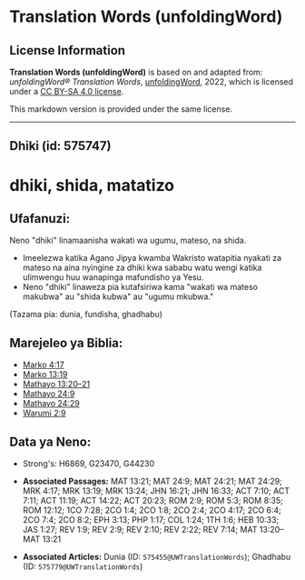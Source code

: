 # Translation Words (unfoldingWord)

## License Information

**Translation Words (unfoldingWord)** is based on and adapted from: _unfoldingWord® Translation Words_, [unfoldingWord](https://unfoldingword.org/utw), 2022, which is licensed under a [CC BY-SA 4.0 license](https://creativecommons.org/licenses/by-sa/4.0/legalcode.en).

This markdown version is provided under the same license.



--------------------------------

## Dhiki (id: 575747)

dhiki, shida, matatizo
======================

Ufafanuzi:
----------

Neno "dhiki" linamaanisha wakati wa ugumu, mateso, na shida.

* Imeelezwa katika Agano Jipya kwamba Wakristo watapitia nyakati za mateso na aina nyingine za dhiki kwa sababu watu wengi katika ulimwengu huu wanapinga mafundisho ya Yesu.
* Neno "dhiki" linaweza pia kutafsiriwa kama "wakati wa mateso makubwa" au "shida kubwa" au "ugumu mkubwa."

(Tazama pia: dunia, fundisha, ghadhabu)

Marejeleo ya Biblia:
--------------------

* [Marko 4:17](https://ref.ly/Mark4:17)
* [Marko 13:19](https://ref.ly/Mark13:19)
* [Mathayo 13:20–21](https://ref.ly/Matt13:20-Matt13:21)
* [Mathayo 24:9](https://ref.ly/Matt24:9)
* [Mathayo 24:29](https://ref.ly/Matt24:29)
* [Warumi 2:9](https://ref.ly/Rom2:9)

Data ya Neno:
-------------

* Strong's: H6869, G23470, G44230

* **Associated Passages:** MAT 13:21; MAT 24:9; MAT 24:21; MAT 24:29; MRK 4:17; MRK 13:19; MRK 13:24; JHN 16:21; JHN 16:33; ACT 7:10; ACT 7:11; ACT 11:19; ACT 14:22; ACT 20:23; ROM 2:9; ROM 5:3; ROM 8:35; ROM 12:12; 1CO 7:28; 2CO 1:4; 2CO 1:8; 2CO 2:4; 2CO 4:17; 2CO 6:4; 2CO 7:4; 2CO 8:2; EPH 3:13; PHP 1:17; COL 1:24; 1TH 1:6; HEB 10:33; JAS 1:27; REV 1:9; REV 2:9; REV 2:10; REV 2:22; REV 7:14; MAT 13:20–MAT 13:21
* **Associated Articles:** Dunia (ID: `575455@UWTranslationWords`); Ghadhabu (ID: `575779@UWTranslationWords`)

